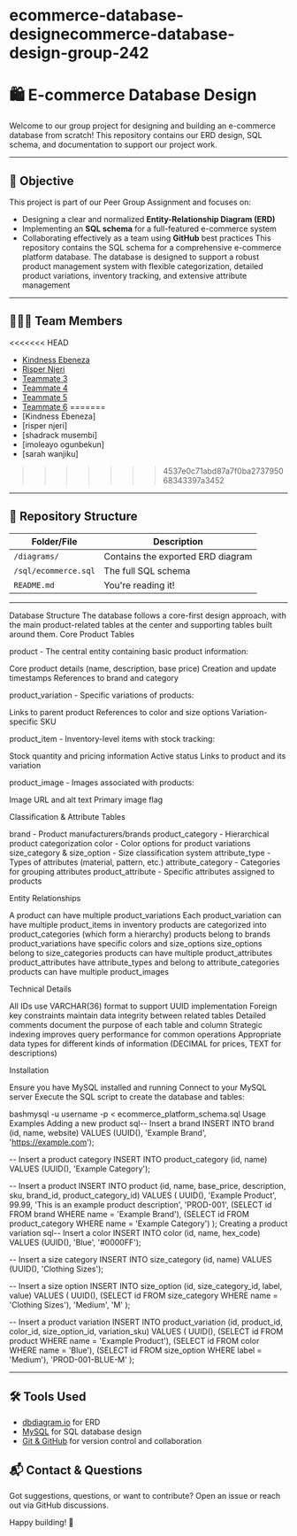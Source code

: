 # ecommerce-database-designecommerce-database-design-group-242
# 🛍️ E-commerce Database Design

Welcome to our group project for designing and building an e-commerce database from scratch! This repository contains our ERD design, SQL schema, and documentation to support our project work.

---

## 🎯 Objective

This project is part of our Peer Group Assignment and focuses on:

- Designing a clear and normalized **Entity-Relationship Diagram (ERD)**
- Implementing an **SQL schema** for a full-featured e-commerce system
- Collaborating effectively as a team using **GitHub** best practices
This repository contains the SQL schema for a comprehensive e-commerce platform database.
 The database is designed to support a robust product management system with flexible categorization, detailed product variations,
inventory tracking, and extensive attribute management  

---

## 🧑‍🤝‍🧑 Team Members

<<<<<<< HEAD
- [Kindness Ebeneza](https://github.com/kindprinx)
- [Risper Njeri](https://github.com/RisperNJW)
- [Teammate 3](https://github.com/teammate3)
- [Teammate 4](https://github.com/teammate4)
- [Teammate 5](https://github.com/teammate5)
- [Teammate 6](https://github.com/teammate6)
=======
- [Kindness Ebeneza]
- [risper	njeri]
- [shadrack	musembi]
- [imoleayo	ogunbekun]
- [sarah	wanjiku]
  
>>>>>>> 4537e0c71abd87a7f0ba273795068343397a3452

---

## 📁 Repository Structure

| Folder/File        | Description                             |
|--------------------|-----------------------------------------|
| `/diagrams/`       | Contains the exported ERD diagram       |       
| `/sql/ecommerce.sql` | The full SQL schema                    |
| `README.md`        | You're reading it!                      |

---

Database Structure
The database follows a core-first design approach, with the main product-related tables at the center and supporting tables built around them.
Core Product Tables

product - The central entity containing basic product information:

Core product details (name, description, base price)
Creation and update timestamps
References to brand and category


product_variation - Specific variations of products:

Links to parent product
References to color and size options
Variation-specific SKU


product_item - Inventory-level items with stock tracking:

Stock quantity and pricing information
Active status
Links to product and its variation


product_image - Images associated with products:

Image URL and alt text
Primary image flag



Classification & Attribute Tables

brand - Product manufacturers/brands
product_category - Hierarchical product categorization
color - Color options for product variations
size_category & size_option - Size classification system
attribute_type - Types of attributes (material, pattern, etc.)
attribute_category - Categories for grouping attributes
product_attribute - Specific attributes assigned to products

Entity Relationships

A product can have multiple product_variations
Each product_variation can have multiple product_items in inventory
products are categorized into product_categories (which form a hierarchy)
products belong to brands
product_variations have specific colors and size_options
size_options belong to size_categories
products can have multiple product_attributes
product_attributes have attribute_types and belong to attribute_categories
products can have multiple product_images

Technical Details

All IDs use VARCHAR(36) format to support UUID implementation
Foreign key constraints maintain data integrity between related tables
Detailed comments document the purpose of each table and column
Strategic indexing improves query performance for common operations
Appropriate data types for different kinds of information (DECIMAL for prices, TEXT for descriptions)

Installation

Ensure you have MySQL installed and running
Connect to your MySQL server
Execute the SQL script to create the database and tables:

bashmysql -u username -p < ecommerce_platform_schema.sql
Usage Examples
Adding a new product
sql-- Insert a brand
INSERT INTO brand (id, name, website) 
VALUES (UUID(), 'Example Brand', 'https://example.com');

-- Insert a product category
INSERT INTO product_category (id, name) 
VALUES (UUID(), 'Example Category');

-- Insert a product
INSERT INTO product (id, name, base_price, description, sku, brand_id, product_category_id) 
VALUES (
    UUID(), 
    'Example Product', 
    99.99, 
    'This is an example product description', 
    'PROD-001',
    (SELECT id FROM brand WHERE name = 'Example Brand'),
    (SELECT id FROM product_category WHERE name = 'Example Category')
);
Creating a product variation
sql-- Insert a color
INSERT INTO color (id, name, hex_code) 
VALUES (UUID(), 'Blue', '#0000FF');

-- Insert a size category
INSERT INTO size_category (id, name) 
VALUES (UUID(), 'Clothing Sizes');

-- Insert a size option
INSERT INTO size_option (id, size_category_id, label, value) 
VALUES (
    UUID(), 
    (SELECT id FROM size_category WHERE name = 'Clothing Sizes'), 
    'Medium', 
    'M'
);

-- Insert a product variation
INSERT INTO product_variation (id, product_id, color_id, size_option_id, variation_sku) 
VALUES (
    UUID(),
    (SELECT id FROM product WHERE name = 'Example Product'),
    (SELECT id FROM color WHERE name = 'Blue'),
    (SELECT id FROM size_option WHERE label = 'Medium'),
    'PROD-001-BLUE-M'
);





---

## 🛠️ Tools Used

- [dbdiagram.io](https://dbdiagram.io/) for ERD
- [MySQL](https://www.mysql.com/) for SQL database design
- [Git & GitHub](https://github.com/) for version control and collaboration







## 📬 Contact & Questions

Got suggestions, questions, or want to contribute? Open an issue or reach out via GitHub discussions.

Happy building! 🧱
